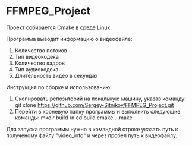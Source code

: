 # FFMPEG_Project
Проект собирается Cmake в среде Linux.

Программа выводит информацию о видеофайле:
1. Количество потоков
2. Тип видеокодека
3. Количество кадров
4. Тип аудиокодека
5. Длительность видео в секундах

Инструкция по сборке и использованию:
1. Скопировать репозиторий на локальную машину, указав команду: git clone https://github.com/Sergey-Sitnikov/FFMPEG_Project.git
2. Перейти в корневую папку программы и выполнить следующие команды:
    mkdir build /n
    cd build
    cmake ..
    make

Для запуска программы нужно в командной строке указать путь к полученому файлу "video_info" и через пробел путь к видеофайлу.
